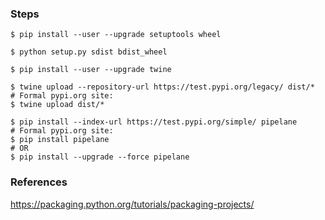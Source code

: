 <!-- COMPILE.md -->

### Steps

```
$ pip install --user --upgrade setuptools wheel
```

```
$ python setup.py sdist bdist_wheel
```

```
$ pip install --user --upgrade twine
```

```
$ twine upload --repository-url https://test.pypi.org/legacy/ dist/*
# Formal pypi.org site:
$ twine upload dist/*
```

```
$ pip install --index-url https://test.pypi.org/simple/ pipelane
# Formal pypi.org site:
$ pip install pipelane
# OR
$ pip install --upgrade --force pipelane
```

### References
https://packaging.python.org/tutorials/packaging-projects/